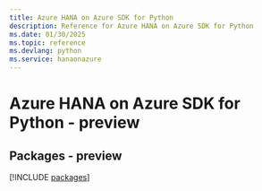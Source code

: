 ```yaml
---
title: Azure HANA on Azure SDK for Python
description: Reference for Azure HANA on Azure SDK for Python
ms.date: 01/30/2025
ms.topic: reference
ms.devlang: python
ms.service: hanaonazure
---
```

# Azure HANA on Azure SDK for Python - preview
## Packages - preview
[!INCLUDE [packages](hana-on-azure-index.md)]